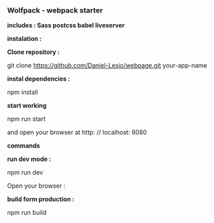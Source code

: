 ###  Wolfpack -  webpack starter 
**includes : Sass postcss babel liveserver**

**instalation :** 

**Clone repository :** 

git clone https://github.com/Daniel-Lesio/webpage.git your-app-name

**instal dependencies :**

npm install

**start working**

npm run start

and open your browser at http: // localhost: 8080

**commands**

**run dev mode :** 

npm run dev

Open your browser : 

**build form production :**

npm run build 


